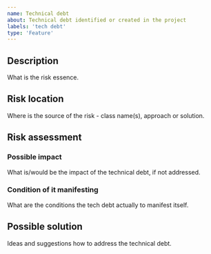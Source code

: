 ```yaml
---
name: Technical debt
about: Technical debt identified or created in the project
labels: 'tech debt'
type: 'Feature'
---
```


## Description
What is the risk essence.

## Risk location
Where is the source of the risk - class name(s), approach or solution.

## Risk assessment

### Possible impact
What is/would be the impact of the technical debt, if not addressed.

### Condition of it manifesting
What are the conditions the tech debt actually to manifest itself.

## Possible solution <!-- optional -->
Ideas and suggestions how to address the technical debt.